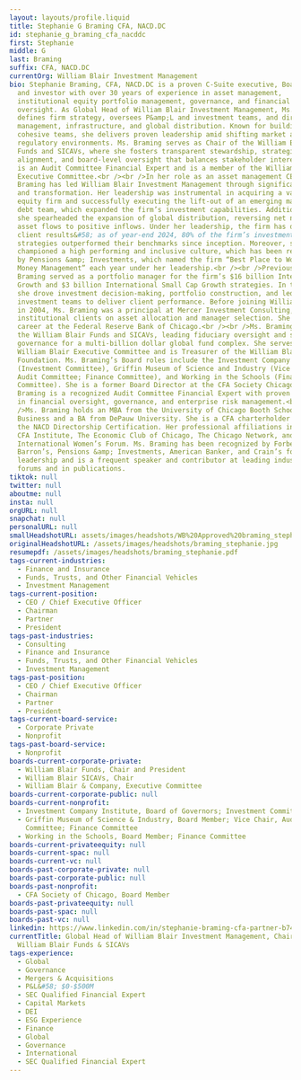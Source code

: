 ```yaml
---
layout: layouts/profile.liquid
title: Stephanie G Braming CFA, NACD.DC
id: stephanie_g_braming_cfa_nacddc
first: Stephanie
middle: G
last: Braming
suffix: CFA, NACD.DC
currentOrg: William Blair Investment Management
bio: Stephanie Braming, CFA, NACD.DC is a proven C-Suite executive, Board Chair
  and investor with over 30 years of experience in asset management,
  institutional equity portfolio management, governance, and financial
  oversight. As Global Head of William Blair Investment Management, Ms. Braming
  defines firm strategy, oversees P&amp;L and investment teams, and directs risk
  management, infrastructure, and global distribution. Known for building
  cohesive teams, she delivers proven leadership amid shifting market and
  regulatory environments. Ms. Braming serves as Chair of the William Blair
  Funds and SICAVs, where she fosters transparent stewardship, strategic
  alignment, and board-level oversight that balances stakeholder interests. She
  is an Audit Committee Financial Expert and is a member of the William Blair
  Executive Committee.<br /><br />In her role as an asset management CEO, Ms.
  Braming has led William Blair Investment Management through significant growth
  and transformation. Her leadership was instrumental in acquiring a value
  equity firm and successfully executing the lift-out of an emerging markets
  debt team, which expanded the firm’s investment capabilities. Additionally,
  she spearheaded the expansion of global distribution, reversing net negative
  asset flows to positive inflows. Under her leadership, the firm has delivered
  client results&#58; as of year-end 2024, 80% of the firm’s investment
  strategies outperformed their benchmarks since inception. Moreover, she has
  championed a high performing and inclusive culture, which has been recognized
  by Pensions &amp; Investments, which named the firm “Best Place to Work in
  Money Management” each year under her leadership.<br /><br />Previously, Ms.
  Braming served as a portfolio manager for the firm’s $16 billion International
  Growth and $3 billion International Small Cap Growth strategies. In this role,
  she drove investment decision-making, portfolio construction, and led
  investment teams to deliver client performance. Before joining William Blair
  in 2004, Ms. Braming was a principal at Mercer Investment Consulting, advising
  institutional clients on asset allocation and manager selection. She began her
  career at the Federal Reserve Bank of Chicago.<br /><br />Ms. Braming chairs
  the William Blair Funds and SICAVs, leading fiduciary oversight and strategic
  governance for a multi-billion dollar global fund complex. She serves on the
  William Blair Executive Committee and is Treasurer of the William Blair
  Foundation. Ms. Braming’s Board roles include the Investment Company Institute
  (Investment Committee), Griffin Museum of Science and Industry (Vice Chair,
  Audit Committee; Finance Committee), and Working in the Schools (Finance
  Committee). She is a former Board Director at the CFA Society Chicago. Ms.
  Braming is a recognized Audit Committee Financial Expert with proven strength
  in financial oversight, governance, and enterprise risk management.<br /><br
  />Ms. Braming holds an MBA from the University of Chicago Booth School of
  Business and a BA from DePauw University. She is a CFA charterholder and holds
  the NACD Directorship Certification. Her professional affiliations include the
  CFA Institute, The Economic Club of Chicago, The Chicago Network, and the
  International Women’s Forum. Ms. Braming has been recognized by Forbes,
  Barron’s, Pensions &amp; Investments, American Banker, and Crain’s for her
  leadership and is a frequent speaker and contributor at leading industry
  forums and in publications.
tiktok: null
twitter: null
aboutme: null
insta: null
orgURL: null
snapchat: null
personalURL: null
smallHeadshotURL: assets/images/headshots/WB%20Approved%20braming_stephanie_high%20smaller_converted_scaled.avif
originalHeadshotURL: /assets/images/headshots/braming_stephanie.jpg
resumepdf: /assets/images/headshots/braming_stephanie.pdf
tags-current-industries:
  - Finance and Insurance
  - Funds, Trusts, and Other Financial Vehicles
  - Investment Management
tags-current-position:
  - CEO / Chief Executive Officer
  - Chairman
  - Partner
  - President
tags-past-industries:
  - Consulting
  - Finance and Insurance
  - Funds, Trusts, and Other Financial Vehicles
  - Investment Management
tags-past-position:
  - CEO / Chief Executive Officer
  - Chairman
  - Partner
  - President
tags-current-board-service:
  - Corporate Private
  - Nonprofit
tags-past-board-service:
  - Nonprofit
boards-current-corporate-private:
  - William Blair Funds, Chair and President
  - William Blair SICAVs, Chair
  - William Blair & Company, Executive Committee
boards-current-corporate-public: null
boards-current-nonprofit:
  - Investment Company Institute, Board of Governors; Investment Committee
  - Griffin Museum of Science & Industry, Board Member; Vice Chair, Audit
    Committee; Finance Committee
  - Working in the Schools, Board Member; Finance Committee
boards-current-privateequity: null
boards-current-spac: null
boards-current-vc: null
boards-past-corporate-private: null
boards-past-corporate-public: null
boards-past-nonprofit:
  - CFA Society of Chicago, Board Member
boards-past-privateequity: null
boards-past-spac: null
boards-past-vc: null
linkedin: https://www.linkedin.com/in/stephanie-braming-cfa-partner-b742755b
currentTitle: Global Head of William Blair Investment Management, Chair of
  William Blair Funds & SICAVs
tags-experience:
  - Global
  - Governance
  - Mergers & Acquisitions
  - P&L&#58; $0-$500M
  - SEC Qualified Financial Expert
  - Capital Markets
  - DEI
  - ESG Experience
  - Finance
  - Global
  - Governance
  - International
  - SEC Qualified Financial Expert
---
```

